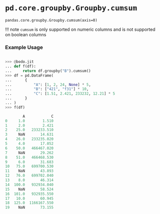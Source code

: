 # `pd.core.groupby.Groupby.cumsum`

`pandas.core.groupby.Groupby.cumsum(axis=0)`

!!! note
    `cumsum` is only supported on numeric columns and is not supported on boolean columns

### Example Usage

```py

>>> @bodo.jit
... def f(df):
...     return df.groupby("B").cumsum()
>>> df = pd.DataFrame(
...      {
...          "A": [1, 2, 24, None] * 5,
...          "B": ["421", "f31"] * 10,
...          "C": [1.51, 2.421, 233232, 12.21] * 5
...      }
... )
>>> f(df)

        A            C
0     1.0        1.510
1     2.0        2.421
2    25.0   233233.510
3     NaN       14.631
4    26.0   233235.020
5     4.0       17.052
6    50.0   466467.020
7     NaN       29.262
8    51.0   466468.530
9     6.0       31.683
10   75.0   699700.530
11    NaN       43.893
12   76.0   699702.040
13    8.0       46.314
14  100.0   932934.040
15    NaN       58.524
16  101.0   932935.550
17   10.0       60.945
18  125.0  1166167.550
19    NaN       73.155
```


